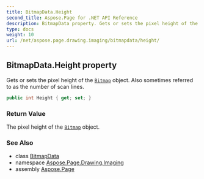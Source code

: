 ```yaml
---
title: BitmapData.Height
second_title: Aspose.Page for .NET API Reference
description: BitmapData property. Gets or sets the pixel height of the Bitmap object. Also sometimes referred to as the number of scan lines
type: docs
weight: 10
url: /net/aspose.page.drawing.imaging/bitmapdata/height/
---
```

## BitmapData.Height property

Gets or sets the pixel height of the [`Bitmap`](../../../aspose.page.drawing/bitmap/) object. Also sometimes referred to as the number of scan lines.

```csharp
public int Height { get; set; }
```

### Return Value

The pixel height of the [`Bitmap`](../../../aspose.page.drawing/bitmap/) object.

### See Also

* class [BitmapData](../)
* namespace [Aspose.Page.Drawing.Imaging](../../bitmapdata/)
* assembly [Aspose.Page](../../../)


